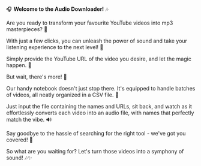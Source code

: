 
🎧 **Welcome to the Audio Downloader!** 🎶

Are you ready to transform your favourite YouTube videos into mp3 masterpieces? 🚀

With just a few clicks, you can unleash the power of sound and take your listening experience to the next level! 🎵

Simply provide the YouTube URL of the video you desire, and let the magic happen. 🌟

But wait, there's more! 🎉

Our handy notebook doesn't just stop there. It's equipped to handle batches of videos, all neatly organized in a CSV file. 📁

Just input the file containing the names and URLs, sit back, and watch as it effortlessly converts each video into an audio file, with names that perfectly match the vibe. 🔊

Say goodbye to the hassle of searching for the right tool - we've got you covered! 💪

So what are you waiting for? Let's turn those videos into a symphony of sound! 🎶✨
